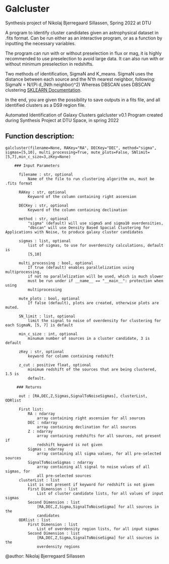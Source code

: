# Galcluster
Synthesis project of Nikolaj Bjerregaard Sillassen, Spring 2022 at DTU

A program to identify cluster candidates given an astrophysical dataset in .fits format.
Can be run either as an interactive program, or as a function by inputting the necessary variables.

The program can run with or without preselection in flux or mag, it is highly recommended to use preselection to avoid large data.
It can also run with or without minimum preselection in redshifts.

Two methods of identification, SigmaN and K_means.
SigmaN uses the distance between each source and the N'th nearest neighbor, following:
SigmaN = N/(Pi d_(Nth neighbor)^2)
Whereas DBSCAN uses DBSCAN clustering [SKLEARN Documentation](https://scikit-learn.org/stable/modules/generated/sklearn.cluster.DBSCAN.html).

In the end, you are given the possibility to save outputs in a fits file, and all identified clusters as a DS9 region file.

Automated Identification of Galaxy Clusters
galcluster v0.1
Program created during Synthesis Project at DTU Space, in spring 2022
    
## Function description:
```     
galcluster(filename=None, RAKey="RA", DECKey="DEC", method="sigma", sigmas=[5,10], multi_processing=True, mute_plots=False, SNlimit=[5,7],min_c_size=3,zKey=None)

    ### Input Parameters

      filename : str, optional
          Name of the file to run clustering algorithm on, must be .fits format 
      
      RAKey : str, optional
          Keyword of the column containing right ascension
        
      DECKey : str, optional
          Keyword of the column containing declination

      method : str, optional 
          "sigma" (default) will use sigma5 and sigma10 overdensities,
          "dbscan" will use Density Based Spacial Clustering for Applications with Noise, to produce galaxy cluster candidates

      sigmas : list, optional
          list of sigmas, to use for overdensity calculations, default is 
          [5,10]

      multi_processing : bool, optional 
          If true (default) enables parallelization using multiprocessing, 
          if not no parallelization will be used, which is much slower 
          must be run under if __name__ == "__main__": protection when using 
          multiprocessing 

      mute_plots : bool, optional 
          If false (default), plots are created, otherwise plots are muted. 

      SN_limit : list, optional
          limit the signal to noise of overdensity for clustering for each SigmaN, [5, 7] is default

      min_c_size : int, optional 
          minumum number of sources in a cluster candidate, 3 is default

      zKey : str, optional
          keyword for column containing redshift

      z_cut : positive float, optional 
          minimum redshift of the sources that are being clustered, 1.5 is 
          default. 

     ### Returns

      out : [RA,DEC,Z,Sigmas,SignalToNoiseSigmas], clusterList, ODRlist

      First list:
          RA : ndarray 
              array containing right ascension for all sources
          DEC : ndarray
              array containing declination for all sources
          Z : ndarray
              array containing redshifts for all sources, not present if 
              redshift keyword is not given
          Sigmas : ndarray
              array containing all sigma values, for all pre-selected sources
          SignalToNoiseSigmas : ndarray
              array containing all signal to noise values of all sigmas, for 
              all pre-selected sources
      clusterList : list
          List is not present if keyword for redshift is not given
          First Dimension : list
              List of cluster candidate lists, for all values of input sigmas
          Second Dimension : list
              [RA,DEC,Z,Sigma,SignalToNoiseSigma] for all sources in the
              candidates
      ODRlist : list
          First Dimension : list
              List of overdensity region lists, for all input sigmas
          Second Dimension : list
              [RA,DEC,Z,Sigma,SignalToNoiseSigma] for all sources in the
              overdensity regions
```

  @author: Nikolaj Bjerregaard Sillassen
